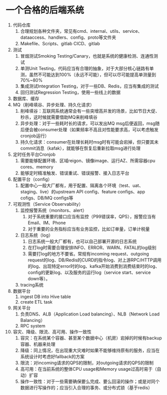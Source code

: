 # 一个合格的后端系统

1. 代码仓库
   1. 合理规划各种文件夹，常见有cmd、internal、utils、service、dataaccess、handlers、config、proto等文件夹
   2. Makefile、Scripts、gitlab CICD、gitlab
2. 测试
   1. 冒烟测试Smoking Testing/Canary，也就是系统的健康检测、连通性测试
   2. 单测Unit Testing，代码应当有合理的抽象，对于大部分核心链路有单测，虽然不可能达到100%（永远不可能），但可以尽可能提高单测量到70%~80%
   3. 集成测试Integration Testing，对于一些DB、Redis，应当有集成的测试
   4. 回归测试Regression Testing，使用一些线上的数据
3. 数据库、缓存
4. MQ（削峰填谷、异步处理、持久化请求）
   1. 削峰填谷：互联网系统通常会有一些突增高并发的场景，比如节日大促、秒杀，这时候就需要借助MQ来削峰填谷
   2. 异步处理：对于一些耗时长的请求，可以发出MQ msg后便返回，msg随后便会被consumer处理（如果频率不高且对性能要求高，可以考虑触发cronjob运行）
   3. 持久化请求：consumer在处理长耗时msg时有可能会宕掉，但只要其未commit消息（kafak），就能够在恢复后重新拉取msg进行处理
5. 定时任务平台Cronjob
   1. 需要能够配置环境、区域reigon、镜像image、运行AZ、所需容器cpu cores、memory
   2. 能够定时精准触发、错误重试、错误报警、接入日志平台
6. 配置平台（config）
   1. 配置中心一般大厂都有，用于配置、隔离各个环境（test、uat、staging、live）的upstream API config、feature configs、app cofigs、DB/MQ configs等
7. 可观测性（Service Observability）
   1. 监控报警系统（monitors、alert）
      1. 对于系统重要的接口应当有监控（P99错误率，QPS），报警应当有Email、IM、Phone
      2. 对于重要的业务指标应当有业务监控，比如订单量，订单计税量
   2. 日志系统（log）
      1. 日志系统一般大厂都有，也可以自己部署开源的日志系统
      2. 在打log时需要合理安排INFO、ERROR、WARN、FATAL的log级别
      3. 需要打log的地方不要省。常规有incoming request、outgoing request的log、DB/Redis的CURD的指令log、对上游RPC/HTTP调用的log、出现特定error时的log、kafka开始消费到消费结束时的log、config的更新log、以及服务的运行log（service start、service down等）。
   3. tracing系统
8. 数据平台
   1. ingest DB into Hive table
   2. create ETL task
9. 网关平台
   1. 负责DNS、ALB（Application Load balancing）、NLB（Network Load Balancing）
   2. RPC system
10. 容灾、降级、限流、高可用、操作一致性
    1. 容灾：在系统某个容器、甚至某个数据中心（机房）宕掉的时候有backup容器、机器来处理
    2. 降级：同上情况，在出现重大灾难时如果不能够维持原有的服务，应当在系统设计时考虑好fallback的方案
    3. 限流：对incoming请求的QPS的限制，对outgoing请求的QPS的限制
    4. 高可用：在当前系统的整体CPU usage和Memory usage过高时易于（自动）扩容
    5. 操作一致性：对于一些需要确保要么完成、要么回滚的操作；或是对同个数据进行写操作的；应当引入合理的事务、或分布式锁（基于redis）



